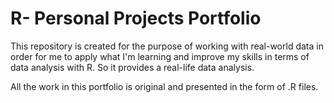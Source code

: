 # R- Personal Projects Portfolio

This repository is created for the purpose of working with real-world data in order for me to apply what I'm learning and improve my skills in terms of data analysis with R. So it provides a real-life data analysis.

All the work in this portfolio is original and presented in the form of .R files.

